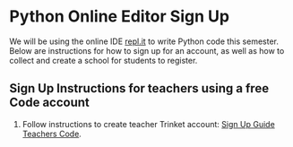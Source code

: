 # Python Online Editor Sign Up
We will be using the online IDE [repl.it](https://repl.it) to write Python code this semester.  Below are instructions for how to sign up for an account, as well as how to collect and create a school for students to register.

## Sign Up Instructions for teachers using a free Code account
1. Follow instructions to create teacher Trinket account: [Sign Up Guide Teachers Code].

[Sign Up Guide Teachers Code]:https://TEALSK12.gitbooks.io/2nd-semester-introduction-to-computer-science/content/units/1_unit/replit_teacher.docx
